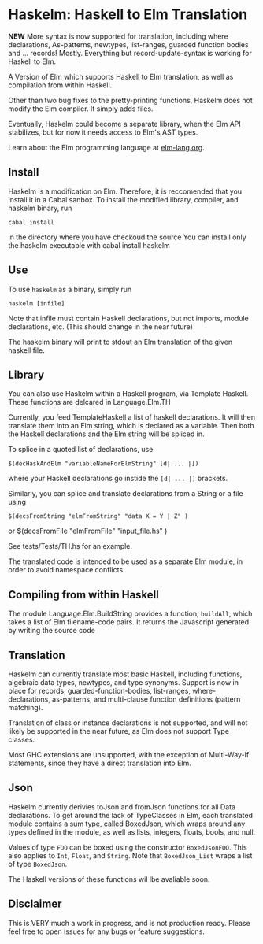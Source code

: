 # Haskelm: Haskell to Elm Translation

**NEW** More syntax is now supported for translation, including where declarations, As-patterns, newtypes, list-ranges, guarded function bodies and ... records! Mostly. Everything but record-update-syntax is working for Haskell to Elm.

A Version of Elm which supports Haskell to Elm translation, as well as
compilation from within Haskell.

Other than two bug fixes to the pretty-printing functions, Haskelm does not modify
the Elm compiler. It simply adds files. 

Eventually, Haskelm could become a separate library, when the Elm API stabilizes,
but for now it needs access to Elm's AST types.

Learn about the Elm programming language at [elm-lang.org](http://elm-lang.org/).

    
## Install
Haskelm is a modification on Elm. Therefore, it is reccomended that you install it in a Cabal sanbox.
To install the modified library, compiler, and haskelm binary, run

    cabal install

in the directory where you have checkoud the source
You can install only the haskelm executable with 
    cabal install haskelm

    
## Use

To use `haskelm` as a binary, simply run

    haskelm [infile]
Note that infile must contain Haskell declarations, but not imports,
module declarations, etc. (This should change in the near future)

The haskelm binary will print to stdout an Elm translation of the given haskell file.

## Library
You can also use Haskelm within a Haskell program, via Template Haskell.
These functions are delcared in Language.Elm.TH

Currently, you feed TemplateHaskell a list of haskell declarations.
It will then translate them into an Elm string, which is declared as a variable.
Then both the Haskell declarations and the Elm string will be spliced in.

To splice in a quoted list of declarations, use

    $(decHaskAndElm "variableNameForElmString" [d| ... |])

where your Haskell declarations go instide the `[d| ... |]` brackets.

Similarly, you can splice and translate declarations from a String or a file
using 

    $(decsFromString "elmFromString" "data X = Y | Z" )
or
    $(decsFromFile "elmFromFile" "input_file.hs" )

See tests/Tests/TH.hs for an example.

The translated code is intended to be used as a separate Elm module,
in order to avoid namespace conflicts.

## Compiling from within Haskell

The module Language.Elm.BuildString provides a function, `buildAll`,
which takes a list of Elm filename-code pairs. It returns the Javascript
generated by writing the source code

## Translation

Haskelm can currently translate most basic Haskell, including functions, algebraic data types, newtypes, and type synonyms.
Support is now in place for records, guarded-function-bodies, list-ranges, where-declarations, as-patterns, 
and multi-clause function definitions (pattern matching).

Translation of class or instance declarations is not supported, and will not likely be supported in the near future,
as Elm does not support Type classes.

Most GHC extensions are unsupported, with the exception of Multi-Way-If statements,
since they have a direct translation into Elm.

## Json

Haskelm currently derivies toJson and fromJson functions for all Data declarations.
To get around the lack of TypeClasses in Elm, each translated module contains a 
sum type, called BoxedJson, which wraps around any types defined in the module,
as well as lists, integers, floats, bools, and null.

Values of type `FOO` can be boxed using the constructor `BoxedJsonFOO`.
This also applies to `Int`, `Float`, and `String`.
Note that `BoxedJson_List` wraps a list of type `BoxedJson`.

The Haskell versions of these functions wil lbe avaliable soon.

## Disclaimer

This is VERY much a work in progress, and is not production ready.
Please feel free to open issues for any bugs or feature suggestions.